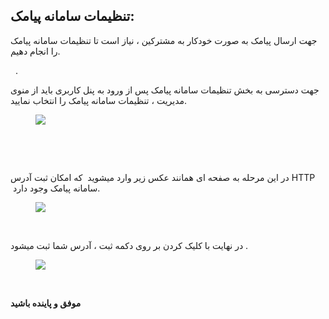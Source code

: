 <h2>تنظیمات سامانه پیامک:</h2><p>جهت ارسال پیامک به صورت خودکار به مشترکین ، نیاز است تا تنظیمات سامانه پیامک را انجام دهیم.</p><p>&nbsp;&nbsp;.</p><p>جهت دسترسی به بخش تنظیمات سامانه پیامک پس از ورود به پنل کاربری باید از منوی مدیریت ، تنظیمات سامانه پیامک را انتخاب نمایید.</p><figure class="image"><img src="http://portal.avanak.ir/Content/AceAdmin/help/978fe5cf970f44f8ae761864b3c98460.png"></figure><p>&nbsp;&nbsp;</p><p>&nbsp;</p><p>در این مرحله به صفحه ای همانند عکس زیر وارد میشوید&nbsp; که امکان ثبت آدرس HTTP &nbsp;سامانه پیامک وجود دارد.</p><figure class="image"><img src="http://portal.avanak.ir/Content/AceAdmin/help/fcbfc7c65d04476291ee8dcdab4a6b6c.png"></figure><p>&nbsp;</p><p>در نهایت با کلیک کردن بر روی دکمه ثبت ، آدرس شما ثبت میشود .</p><figure class="image"><img src="http://portal.avanak.ir/Content/AceAdmin/help/72fe3f6d72624bb8af4f15ea54ac6d7f.png"></figure><p><strong>&nbsp;</strong></p><p><strong>موفق و پاینده باشید</strong></p>
